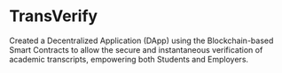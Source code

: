# TransVerify
Created a Decentralized Application (DApp) using the Blockchain-based Smart Contracts to allow the secure and instantaneous verification of academic transcripts, empowering both Students and Employers.
